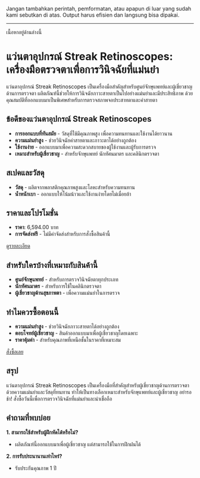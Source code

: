 Jangan tambahkan perintah, pemformatan, atau apapun di luar yang sudah kami sebutkan di atas. Output harus efisien dan langsung bisa dipakai.


---  

เนื้อหาอยู่ด้านล่างนี้  

# แว่นตาอุปกรณ์ Streak Retinoscopes: เครื่องมือตรวจตาเพื่อการวินิจฉัยที่แม่นยำ  

แว่นตาอุปกรณ์ Streak Retinoscopes เป็นเครื่องมือสำคัญสำหรับศูนย์จักษุแพทย์และผู้เชี่ยวชาญด้านการตรวจตา ผลิตภัณฑ์นี้ช่วยให้การวินิจฉัยภาวะสายตาเป็นไปอย่างแม่นยำและมีประสิทธิภาพ ด้วยคุณสมบัติที่ออกแบบมาเป็นพิเศษสำหรับการตรวจสภาพจอประสาทตาและค่าสายตา  

## ข้อดีของแว่นตาอุปกรณ์ Streak Retinoscopes  

- **การออกแบบที่ทันสมัย** - วัสดุที่ใช้มีคุณภาพสูง เพื่อความทนทานและใช้งานได้ยาวนาน  
- **ความแม่นยำสูง** - ช่วยวินิจฉัยค่าสายตาและภาวะตาได้อย่างถูกต้อง  
- **ใช้งานง่าย** - ออกแบบมาเพื่อความสะดวกสบายของผู้ใช้งานและผู้รับการตรวจ  
- **เหมาะสำหรับผู้เชี่ยวชาญ** - สำหรับจักษุแพทย์ นักทัศนมาตร และคลินิกตรวจตา  

## สเปคและวัสดุ  

- **วัสดุ** - ผลิตจากพลาสติกคุณภาพสูงและโลหะสำหรับความทนทาน  
- **น้ำหนักเบา** - ออกแบบให้โน้มน้าวและใช้งานง่ายโดยไม่เมื่อยล้า  

## ราคาและโปรโมชั่น  

- **ราคา**: 6,594.00 บาท  
- **การจัดส่งฟรี** - ไม่มีค่าจัดส่งสำหรับการสั่งซื้อสินค้านี้  

<div class="flex justify-center my-2">  
  <a href="https://buy.csgad.com/ooLJBUs" rel="nofollow sponsored" target="_blank" class="py-2 px-4 rounded-md text-white font-semibold bg-gradient-to-r from-[#f73c22] to-[#ff7b48]">ดูรายละเอียด</a>  
</div>  

## สำหรับใครบ้างที่เหมาะกับสินค้านี้  

- **ศูนย์จักษุแพทย์** - สำหรับการตรวจวินิจฉัยตาทุกประเภท  
- **นักทัศนมาตร** - สำหรับการใช้ในคลินิกตรวจตา  
- **ผู้เชี่ยวชาญด้านสุขภาพตา** - เพื่อความแม่นยำในการตรวจ  

## ทำไมควรซื้อตอนนี้  

- **ความแม่นยำสูง** - ช่วยวินิจฉัยภาวะสายตาได้อย่างถูกต้อง  
- **ตอบโจทย์ผู้เชี่ยวชาญ** - สินค้าออกแบบมาเพื่อผู้เชี่ยวชาญโดยเฉพาะ  
- **ราคาคุ้มค่า** - สำหรับคุณภาพที่เหนือชั้นในราคาที่เหมาะสม  

<div class="flex justify-center my-2">  
  <a href="https://buy.csgad.com/ooLJBUs" rel="nofollow sponsored" target="_blank" class="py-2 px-4 rounded-md text-white font-semibold bg-gradient-to-r from-[#f73c22] to-[#ff7b48]">สั่งซื้อเลย</a>  
</div>  

## สรุป  

แว่นตาอุปกรณ์ Streak Retinoscopes เป็นเครื่องมือที่สำคัญสำหรับผู้เชี่ยวชาญด้านการตรวจตา ด้วยความแม่นยำและวัสดุที่ทนทาน ทำให้เป็นทางเลือกเหมาะสำหรับจักษุแพทย์และผู้เชี่ยวชาญ อย่ารอช้า! สั่งซื้อวันนี้เพื่อการตรวจวินิจฉัยที่แม่นยำและน่าเชื่อถือ  

## คำถามที่พบบ่อย  

**1. สามารถใช้สำหรับผู้ฝึกหัดได้หรือไม่?**  
- ผลิตภัณฑ์นี้ออกแบบมาเพื่อผู้เชี่ยวชาญ แต่สามารถใช้ในการฝึกฝนได้  

**2. การรับประนานานเท่าไหร่?**  
- รับประกันคุณภาพ 1 ปี